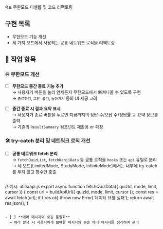 `목표` 무한모드 디벨롭 및 코드 리팩토링 

## 구현 목록

- 무한모드 기능 개선
- 세 가지 모드에서 사용되는 공통 네트워크 로직을 리팩토링

## 📌 작업 항목

### ♾️ 무한모드 개선

- [ ] **무한모드 중간 종료 기능 추가**  
  → 사용자가 버튼을 눌러 언제든지 무한모드에서 빠져나올 수 있도록 구현  
  → `종료하기`, `그만 풀기`, `돌아가기` 등의 UI 제공 고려

- [ ] **중간 종료 시 결과 요약 표시**  
  → 사용자가 종료 버튼을 누르면 지금까지의 정답 수/오답 수/정답률 등 요약 정보를 출력  
  → 기존의 `ResultSummary` 컴포넌트 재활용 or 확장

### 🛠 try-catch 분리 및 네트워크 로직 개선

- [ ] **공통 네트워크 fetch 분리**  
  → `fetchQuizList`, `fetchKanjiData` 등 공통 로직을 `hooks` 또는 `api` 유틸로 분리  
  → 세 모드(LimitedMode, StudyMode, InfiniteMode)에서는 내부에 try-catch를 두지 않고 함수만 호출
  ```jsx
// 예시: utils/api.js
export async function fetchQuizData({ quizId, mode, limit, cursor }) {
  const url = buildApiUrl({ quizId, mode, limit, cursor });
  const res = await fetch(url);
  if (!res.ok) throw new Error('데이터 요청 실패');
  return await res.json();
}
```

- [ ] **에러 메시지와 로깅 통일화**  
  → 에러 발생 시 사용자에게 보여줄 메시지와 콘솔 에러 메시지를 정리하여 관리




